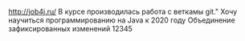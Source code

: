 http://job4j.ru/
В курсе производилась работа с веткамы git."
Хочу научиться программированию на Java к 2020 году
Объединение зафиксированных изменений
12345